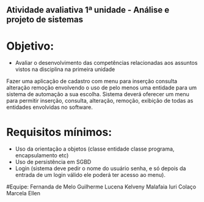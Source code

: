## Atividade avaliativa 1ª unidade - Análise e projeto de sistemas

# Objetivo:
- Avaliar o desenvolvimento das competências relacionadas aos assuntos vistos na disciplina na primeira unidade

Fazer uma aplicação de cadastro com menu para inserção consulta alteração remoção envolvendo o uso de pelo menos uma entidade para um sistema de automação a sua escolha.
Sistema deverá oferecer um menu para permitir inserção, consulta, alteração, remoção, exibição de todas as entidades envolvidas no software.

# Requisitos mínimos:
- Uso da orientação a objetos (classe entidade classe programa, encapsulamento etc)
- Uso de persistência em SGBD
- Login (sistema deve pedir o nome do usuário senha, e só depois da entrada de um login válido ele poderá ter acesso ao menu).

#Equipe:
Fernanda de Melo
Guilherme Lucena
Kelveny Malafaia
Iuri Colaço
Marcela Ellen


